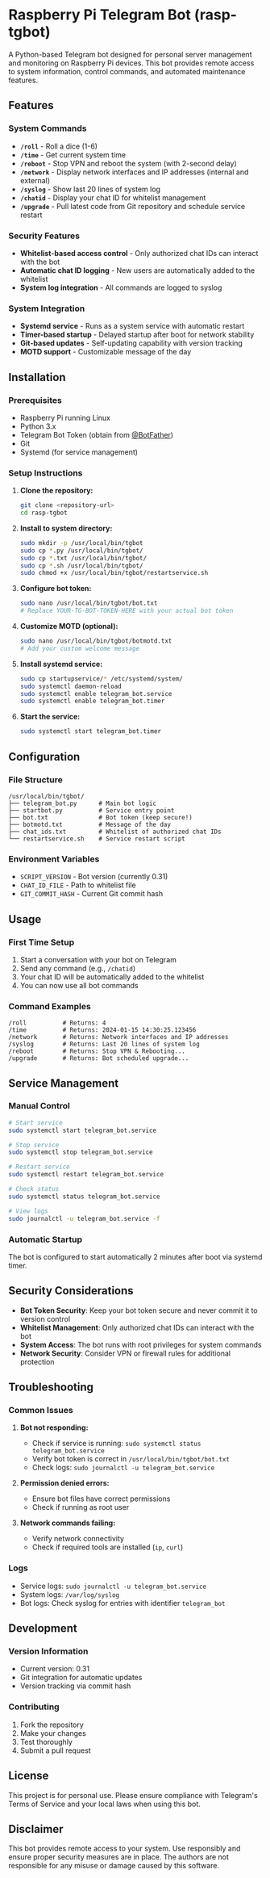 # Raspberry Pi Telegram Bot (rasp-tgbot)

A Python-based Telegram bot designed for personal server management and monitoring on Raspberry Pi devices. This bot provides remote access to system information, control commands, and automated maintenance features.

## Features

### System Commands
- **`/roll`** - Roll a dice (1-6)
- **`/time`** - Get current system time
- **`/reboot`** - Stop VPN and reboot the system (with 2-second delay)
- **`/network`** - Display network interfaces and IP addresses (internal and external)
- **`/syslog`** - Show last 20 lines of system log
- **`/chatid`** - Display your chat ID for whitelist management
- **`/upgrade`** - Pull latest code from Git repository and schedule service restart

### Security Features
- **Whitelist-based access control** - Only authorized chat IDs can interact with the bot
- **Automatic chat ID logging** - New users are automatically added to the whitelist
- **System log integration** - All commands are logged to syslog

### System Integration
- **Systemd service** - Runs as a system service with automatic restart
- **Timer-based startup** - Delayed startup after boot for network stability
- **Git-based updates** - Self-updating capability with version tracking
- **MOTD support** - Customizable message of the day

## Installation

### Prerequisites
- Raspberry Pi running Linux
- Python 3.x
- Telegram Bot Token (obtain from [@BotFather](https://t.me/botfather))
- Git
- Systemd (for service management)

### Setup Instructions

1. **Clone the repository:**
   ```bash
   git clone <repository-url>
   cd rasp-tgbot
   ```

2. **Install to system directory:**
   ```bash
   sudo mkdir -p /usr/local/bin/tgbot
   sudo cp *.py /usr/local/bin/tgbot/
   sudo cp *.txt /usr/local/bin/tgbot/
   sudo cp *.sh /usr/local/bin/tgbot/
   sudo chmod +x /usr/local/bin/tgbot/restartservice.sh
   ```

3. **Configure bot token:**
   ```bash
   sudo nano /usr/local/bin/tgbot/bot.txt
   # Replace YOUR-TG-BOT-TOKEN-HERE with your actual bot token
   ```

4. **Customize MOTD (optional):**
   ```bash
   sudo nano /usr/local/bin/tgbot/botmotd.txt
   # Add your custom welcome message
   ```

5. **Install systemd service:**
   ```bash
   sudo cp startupservice/* /etc/systemd/system/
   sudo systemctl daemon-reload
   sudo systemctl enable telegram_bot.service
   sudo systemctl enable telegram_bot.timer
   ```

6. **Start the service:**
   ```bash
   sudo systemctl start telegram_bot.timer
   ```

## Configuration

### File Structure
```
/usr/local/bin/tgbot/
├── telegram_bot.py      # Main bot logic
├── startbot.py          # Service entry point
├── bot.txt              # Bot token (keep secure!)
├── botmotd.txt          # Message of the day
├── chat_ids.txt         # Whitelist of authorized chat IDs
└── restartservice.sh    # Service restart script
```

### Environment Variables
- `SCRIPT_VERSION` - Bot version (currently 0.31)
- `CHAT_ID_FILE` - Path to whitelist file
- `GIT_COMMIT_HASH` - Current Git commit hash

## Usage

### First Time Setup
1. Start a conversation with your bot on Telegram
2. Send any command (e.g., `/chatid`)
3. Your chat ID will be automatically added to the whitelist
4. You can now use all bot commands

### Command Examples
```
/roll          # Returns: 4
/time          # Returns: 2024-01-15 14:30:25.123456
/network       # Returns: Network interfaces and IP addresses
/syslog        # Returns: Last 20 lines of system log
/reboot        # Returns: Stop VPN & Rebooting...
/upgrade       # Returns: Bot scheduled upgrade...
```

## Service Management

### Manual Control
```bash
# Start service
sudo systemctl start telegram_bot.service

# Stop service
sudo systemctl stop telegram_bot.service

# Restart service
sudo systemctl restart telegram_bot.service

# Check status
sudo systemctl status telegram_bot.service

# View logs
sudo journalctl -u telegram_bot.service -f
```

### Automatic Startup
The bot is configured to start automatically 2 minutes after boot via systemd timer.

## Security Considerations

- **Bot Token Security**: Keep your bot token secure and never commit it to version control
- **Whitelist Management**: Only authorized chat IDs can interact with the bot
- **System Access**: The bot runs with root privileges for system commands
- **Network Security**: Consider VPN or firewall rules for additional protection

## Troubleshooting

### Common Issues

1. **Bot not responding:**
   - Check if service is running: `sudo systemctl status telegram_bot.service`
   - Verify bot token is correct in `/usr/local/bin/tgbot/bot.txt`
   - Check logs: `sudo journalctl -u telegram_bot.service`

2. **Permission denied errors:**
   - Ensure bot files have correct permissions
   - Check if running as root user

3. **Network commands failing:**
   - Verify network connectivity
   - Check if required tools are installed (`ip`, `curl`)

### Logs
- Service logs: `sudo journalctl -u telegram_bot.service`
- System logs: `/var/log/syslog`
- Bot logs: Check syslog for entries with identifier `telegram_bot`

## Development

### Version Information
- Current version: 0.31
- Git integration for automatic updates
- Version tracking via commit hash

### Contributing
1. Fork the repository
2. Make your changes
3. Test thoroughly
4. Submit a pull request

## License

This project is for personal use. Please ensure compliance with Telegram's Terms of Service and your local laws when using this bot.

## Disclaimer

This bot provides remote access to your system. Use responsibly and ensure proper security measures are in place. The authors are not responsible for any misuse or damage caused by this software.

